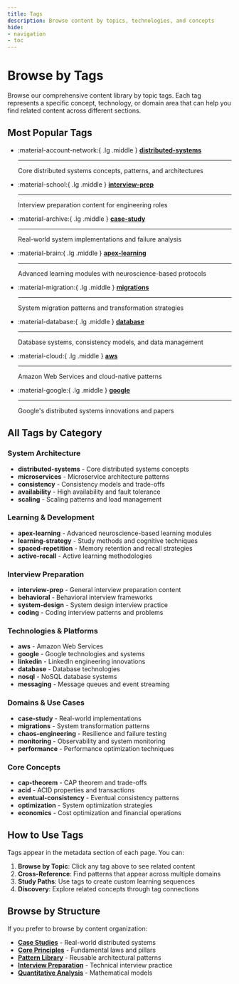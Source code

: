```yaml
---
title: Tags
description: Browse content by topics, technologies, and concepts
hide:
- navigation
- toc
---
```


# Browse by Tags

Browse our comprehensive content library by topic tags. Each tag represents a specific concept, technology, or domain area that can help you find related content across different sections.

## Most Popular Tags

<div class="grid cards" markdown>

-   :material-account-network:{ .lg .middle } **[distributed-systems](#distributed-systems)**

    ---

    Core distributed systems concepts, patterns, and architectures

-   :material-school:{ .lg .middle } **[interview-prep](#interview-prep)**

    ---

    Interview preparation content for engineering roles

-   :material-archive:{ .lg .middle } **[case-study](#case-studies)**

    ---

    Real-world system implementations and failure analysis

-   :material-brain:{ .lg .middle } **[apex-learning](#apex-learning)**

    ---

    Advanced learning modules with neuroscience-based protocols

-   :material-migration:{ .lg .middle } **[migrations](#migrations)**

    ---

    System migration patterns and transformation strategies

-   :material-database:{ .lg .middle } **[database](#database)**

    ---

    Database systems, consistency models, and data management

-   :material-cloud:{ .lg .middle } **[aws](#aws)**

    ---

    Amazon Web Services and cloud-native patterns

-   :material-google:{ .lg .middle } **[google](#google)**

    ---

    Google's distributed systems innovations and papers

</div>

## All Tags by Category

### System Architecture
- **distributed-systems** - Core distributed systems concepts
- **microservices** - Microservice architecture patterns
- **consistency** - Consistency models and trade-offs
- **availability** - High availability and fault tolerance
- **scaling** - Scaling patterns and load management

### Learning & Development
- **apex-learning** - Advanced neuroscience-based learning modules
- **learning-strategy** - Study methods and cognitive techniques
- **spaced-repetition** - Memory retention and recall strategies
- **active-recall** - Active learning methodologies

### Interview Preparation
- **interview-prep** - General interview preparation content
- **behavioral** - Behavioral interview frameworks
- **system-design** - System design interview practice
- **coding** - Coding interview patterns and problems

### Technologies & Platforms
- **aws** - Amazon Web Services
- **google** - Google technologies and systems
- **linkedin** - LinkedIn engineering innovations
- **database** - Database technologies
- **nosql** - NoSQL database systems
- **messaging** - Message queues and event streaming

### Domains & Use Cases
- **case-study** - Real-world implementations
- **migrations** - System transformation patterns
- **chaos-engineering** - Resilience and failure testing
- **monitoring** - Observability and system monitoring
- **performance** - Performance optimization techniques

### Core Concepts
- **cap-theorem** - CAP theorem and trade-offs
- **acid** - ACID properties and transactions
- **eventual-consistency** - Eventual consistency patterns
- **optimization** - System optimization strategies
- **economics** - Cost optimization and financial operations

## How to Use Tags

Tags appear in the metadata section of each page. You can:

1. **Browse by Topic**: Click any tag above to see related content
2. **Cross-Reference**: Find patterns that appear across multiple domains
3. **Study Paths**: Use tags to create custom learning sequences
4. **Discovery**: Explore related concepts through tag connections

## Browse by Structure

If you prefer to browse by content organization:

- [**Case Studies**](../architects-handbook/case-studies/) - Real-world distributed systems
- [**Core Principles**](../core-principles/) - Fundamental laws and pillars  
- [**Pattern Library**](../pattern-library/) - Reusable architectural patterns
- [**Interview Preparation**](../interview-prep/) - Technical interview practice
- [**Quantitative Analysis**](../architects-handbook/quantitative-analysis/) - Mathematical models